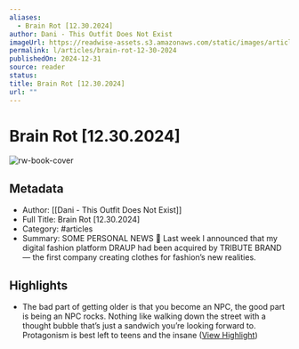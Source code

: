 ```yaml
---
aliases:
  - Brain Rot [12.30.2024]
author: Dani - This Outfit Does Not Exist
imageUrl: https://readwise-assets.s3.amazonaws.com/static/images/article0.00998d930354.png
permalink: l/articles/brain-rot-12-30-2024
publishedOn: 2024-12-31
source: reader
status: 
title: Brain Rot [12.30.2024]
url: ""
---
```

# Brain Rot [12.30.2024]

![rw-book-cover](https://readwise-assets.s3.amazonaws.com/static/images/article0.00998d930354.png)

## Metadata

- Author: [[Dani - This Outfit Does Not Exist]]
- Full Title: Brain Rot [12.30.2024]
- Category: #articles
- Summary: SOME PERSONAL NEWS 💬 Last week I announced that my digital fashion platform DRAUP had been acquired by TRIBUTE BRAND — the first company creating clothes for fashion’s new realities.

## Highlights

- The bad part of getting older is that you become an NPC, the good part is being an NPC rocks. Nothing like walking down the street with a thought bubble that’s just a sandwich you’re looking forward to. Protagonism is best left to teens and the insane ([View Highlight](https://read.readwise.io/read/01jge1xcftc2nh264c0w6b7c8t))
